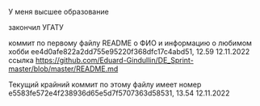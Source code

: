 У меня высшее образование

закончил УГАТУ

коммит по первому файлу README о ФИО и информацию о любимом хобби ee4d0afe822a2dd755e95220f368dfc17c4abd51, 12.59 12.11.2022
ссылка https://github.com/Eduard-Gindullin/DE_Sprint-master/blob/master/README.md

Текущий крайний коммит по этому файлу имеет номер e5583fe572e4f238936d65e5d7f5707363d58531, 13.54 12.11.2022
